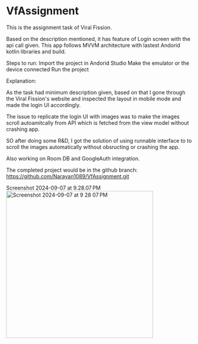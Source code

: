 # VfAssignment
This is the assignment task of Viral Fission.

Based on the description mentioned, it has feature of Login screen with the api call given. This app follows MVVM architecture with lastest Andorid kotlin libraries and build.


Steps to run:
Import the project in Andorid Studio
Make the emulator or the device connected
Run the project


Explanation:

As the task had minimum description given, based on that I gone through the Viral Fission's website and inspected the layout in mobile mode and made the login UI accordingly.

The issue to replicate the login UI with images was to make the images scroll autoamitcally from API which is fetched from the view model without crashing app.

SO after doing some R&D, I got the solution of using runnable interface to to scroll the images automatically without obsructing or crashing the app.

Also working on Room DB and GoogleAuth integration.

The completed project would be in the github branch:
https://github.com/Narayan1089/VfAssignment.git

Screenshot 2024-09-07 at 9.28.07 PM
<img width="396" alt="Screenshot 2024-09-07 at 9 28 07 PM" src="https://github.com/user-attachments/assets/49a27fe3-2227-4521-8675-79a64023fad9">

